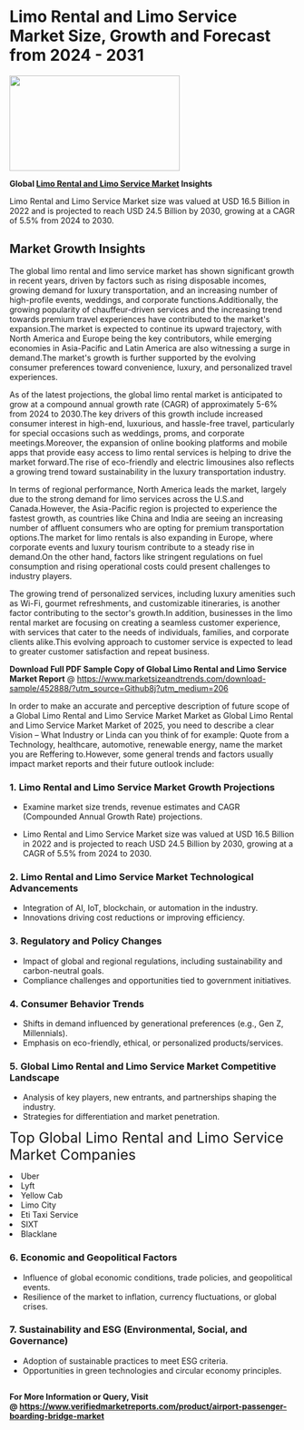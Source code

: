<H1>Limo Rental and Limo Service Market Size, Growth and Forecast from 2024 - 2031</H1><img class="aligncenter size-medium wp-image-584254" src="https://thirdeyenews.in/wp-content/uploads/2024/09/Global-Market-Research-300x168.jpeg" alt="" width="300" height="168" /><p><strong>Global&nbsp;<a href="https://www.marketsizeandtrends.com/download-sample/452888/?utm_source=Github8j?utm_medium=206">Limo Rental and Limo Service Market</a> Insights</strong></p><p>Limo Rental and Limo Service Market size was valued at USD 16.5 Billion in 2022 and is projected to reach USD 24.5 Billion by 2030, growing at a CAGR of 5.5% from 2024 to 2030.</p><p><h2>Market Growth Insights</h2> <p>The global limo rental and limo service market has shown significant growth in recent years, driven by factors such as rising disposable incomes, growing demand for luxury transportation, and an increasing number of high-profile events, weddings, and corporate functions.Additionally, the growing popularity of chauffeur-driven services and the increasing trend towards premium travel experiences have contributed to the market's expansion.The market is expected to continue its upward trajectory, with North America and Europe being the key contributors, while emerging economies in Asia-Pacific and Latin America are also witnessing a surge in demand.The market's growth is further supported by the evolving consumer preferences toward convenience, luxury, and personalized travel experiences.</p> <p>As of the latest projections, the global limo rental market is anticipated to grow at a compound annual growth rate (CAGR) of approximately 5-6% from 2024 to 2030.The key drivers of this growth include increased consumer interest in high-end, luxurious, and hassle-free travel, particularly for special occasions such as weddings, proms, and corporate meetings.Moreover, the expansion of online booking platforms and mobile apps that provide easy access to limo rental services is helping to drive the market forward.The rise of eco-friendly and electric limousines also reflects a growing trend toward sustainability in the luxury transportation industry.</p> <p>In terms of regional performance, North America leads the market, largely due to the strong demand for limo services across the U.S.and Canada.However, the Asia-Pacific region is projected to experience the fastest growth, as countries like China and India are seeing an increasing number of affluent consumers who are opting for premium transportation options.The market for limo rentals is also expanding in Europe, where corporate events and luxury tourism contribute to a steady rise in demand.On the other hand, factors like stringent regulations on fuel consumption and rising operational costs could present challenges to industry players.</p> <p>The growing trend of personalized services, including luxury amenities such as Wi-Fi, gourmet refreshments, and customizable itineraries, is another factor contributing to the sector's growth.In addition, businesses in the limo rental market are focusing on creating a seamless customer experience, with services that cater to the needs of individuals, families, and corporate clients alike.This evolving approach to customer service is expected to lead to greater customer satisfaction and repeat business.</p> <p><span class=""><strong>Download Full PDF Sample Copy of Global Limo Rental and Limo Service Market Report</strong> @ <a href="https://www.marketsizeandtrends.com/download-sample/452888/?utm_source=Github8j?utm_medium=206" target="_blank">https://www.marketsizeandtrends.com/download-sample/452888/?utm_source=Github8j?utm_medium=206</a></span></p><p>In order to make an accurate and perceptive description of future scope of a Global&nbsp;Limo Rental and Limo Service Market Market as Global&nbsp;Limo Rental and Limo Service Market Market of 2025, you need to describe a clear Vision &ndash; What Industry or Linda can you think of for example: Quote from a Technology, healthcare, automotive, renewable energy, name the market you are Reffering to.However, some general trends and factors usually impact market reports and their future outlook include:</p><h3>1.&nbsp;<strong>Limo Rental and Limo Service Market Growth Projections</strong></h3><ul><li>Examine market size trends, revenue estimates and CAGR (Compounded Annual Growth Rate) projections.</li><li><p>Limo Rental and Limo Service Market size was valued at USD 16.5 Billion in 2022 and is projected to reach USD 24.5 Billion by 2030, growing at a CAGR of 5.5% from 2024 to 2030.</p></li></ul><h3>2.&nbsp;<strong>Limo Rental and Limo Service Market Technological Advancements</strong></h3><ul><li>Integration of AI, IoT, blockchain, or automation in the industry.</li><li>Innovations driving cost reductions or improving efficiency.</li></ul><h3>3.&nbsp;<strong>Regulatory and Policy Changes</strong></h3><ul><li>Impact of global and regional regulations, including sustainability and carbon-neutral goals.</li><li>Compliance challenges and opportunities tied to government initiatives.</li></ul><h3>4.&nbsp;<strong>Consumer Behavior Trends</strong></h3><ul><li>Shifts in demand influenced by generational preferences (e.g., Gen Z, Millennials).</li><li>Emphasis on eco-friendly, ethical, or personalized products/services.</li></ul><h3>5.&nbsp;<strong>Global Limo Rental and Limo Service Market Competitive Landscape</strong></h3><ul><li>Analysis of key players, new entrants, and partnerships shaping the industry.</li><li>Strategies for differentiation and market penetration.</li></ul><p data-pm-slice="1 1 []"><span style="color: inherit; font-family: inherit; font-size: 25px;">Top Global Limo Rental and Limo Service Market Companies</span></p><div class="" data-test-id=""><p><li>Uber</li><li> Lyft</li><li> Yellow Cab</li><li> Limo City</li><li> Eti Taxi Service</li><li> SIXT</li><li> Blacklane</li></p></div><h3>6.&nbsp;<strong>Economic and Geopolitical Factors</strong></h3><ul><li>Influence of global economic conditions, trade policies, and geopolitical events.</li><li>Resilience of the market to inflation, currency fluctuations, or global crises.</li></ul><h3>7.&nbsp;<strong>Sustainability and ESG (Environmental, Social, and Governance)</strong></h3><ul><li>Adoption of sustainable practices to meet ESG criteria.</li><li>Opportunities in green technologies and circular economy principles.</li></ul><h2><strong style="font-size: 14px;">For More Information or Query, Visit @&nbsp;</strong><a style="background-color: #ffffff; font-size: 14px;" href="https://www.marketsizeandtrends.com/report/limo-rental-and-limo-service-market/" target="_blank">https://www.verifiedmarketreports.com/product/airport-passenger-boarding-bridge-market</a></h2>